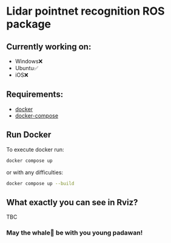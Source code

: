 # Lidar pointnet recognition ROS package

## Currently working on:
- Windows❌
- Ubuntu✅
- iOS❌

## Requirements:
- [docker](https://docs.docker.com/engine/install/)
- [docker-compose](https://docs.docker.com/compose/install/)

## Run Docker  
To execute docker run:
``` bash
docker compose up
```
or with any difficulties:
```bash
docker compose up --build
```
## What exactly you can see in Rviz?
TBC
### May the whale🐳 be with you young padawan!